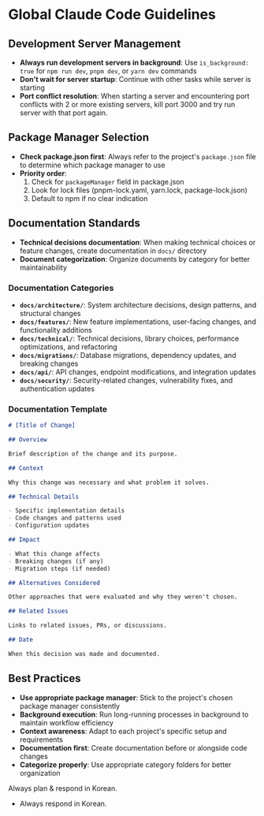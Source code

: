 # Global Claude Code Guidelines

## Development Server Management

- **Always run development servers in background**: Use `is_background: true` for `npm run dev`, `pnpm dev`, or `yarn dev` commands
- **Don't wait for server startup**: Continue with other tasks while server is starting
- **Port conflict resolution**: When starting a server and encountering port conflicts with 2 or more existing servers, kill port 3000 and try run server with that port again.

## Package Manager Selection

- **Check package.json first**: Always refer to the project's `package.json` file to determine which package manager to use
- **Priority order**:
  1. Check for `packageManager` field in package.json
  2. Look for lock files (pnpm-lock.yaml, yarn.lock, package-lock.json)
  3. Default to npm if no clear indication

## Documentation Standards

- **Technical decisions documentation**: When making technical choices or feature changes, create documentation in `docs/` directory
- **Document categorization**: Organize documents by category for better maintainability

### Documentation Categories

- **`docs/architecture/`**: System architecture decisions, design patterns, and structural changes
- **`docs/features/`**: New feature implementations, user-facing changes, and functionality additions
- **`docs/technical/`**: Technical decisions, library choices, performance optimizations, and refactoring
- **`docs/migrations/`**: Database migrations, dependency updates, and breaking changes
- **`docs/api/`**: API changes, endpoint modifications, and integration updates
- **`docs/security/`**: Security-related changes, vulnerability fixes, and authentication updates

### Documentation Template

```markdown
# [Title of Change]

## Overview

Brief description of the change and its purpose.

## Context

Why this change was necessary and what problem it solves.

## Technical Details

- Specific implementation details
- Code changes and patterns used
- Configuration updates

## Impact

- What this change affects
- Breaking changes (if any)
- Migration steps (if needed)

## Alternatives Considered

Other approaches that were evaluated and why they weren't chosen.

## Related Issues

Links to related issues, PRs, or discussions.

## Date

When this decision was made and documented.
```

## Best Practices

- **Use appropriate package manager**: Stick to the project's chosen package manager consistently
- **Background execution**: Run long-running processes in background to maintain workflow efficiency
- **Context awareness**: Adapt to each project's specific setup and requirements
- **Documentation first**: Create documentation before or alongside code changes
- **Categorize properly**: Use appropriate category folders for better organization

Always plan & respond in Korean.

- Always respond in Korean.

